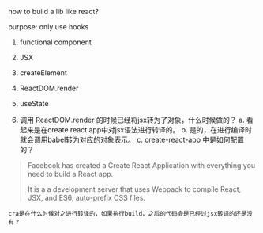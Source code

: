 how to build a lib like react?

purpose: only use hooks

1. functional component
2. JSX 
3. createElement
4. ReactDOM.render
5. useState

1. 调用 ReactDOM.render 的时候已经将jsx转为了对象，什么时候做的？
	a. 看起来是在create react app中对jsx语法进行转译的。
	b. 是的，在进行编译时就会调用babel转为对应的对象表示。
	c. create-react-app 中是如何配置的？

<blockquote>
Facebook has created a Create React Application with everything you need to build a React app.

It is a a development server that uses Webpack to compile React, JSX, and ES6, auto-prefix CSS files.
</blockquote>

	cra是在什么时候对之进行转译的，如果执行build，之后的代码会是已经过jsx转译的还是没有？